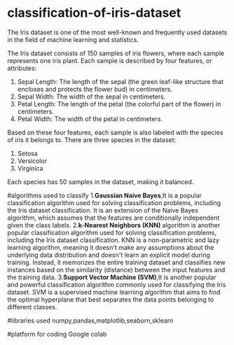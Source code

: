 # classification-of-iris-dataset
The Iris dataset is one of the most well-known and frequently used datasets in the field of machine learning and statistics.

The Iris dataset consists of 150 samples of iris flowers, where each sample represents one iris plant. Each sample is described by four features, or attributes:

1. Sepal Length: The length of the sepal (the green leaf-like structure that encloses and protects the flower bud) in centimeters.
2. Sepal Width: The width of the sepal in centimeters.
3. Petal Length: The length of the petal (the colorful part of the flower) in centimeters.
4. Petal Width: The width of the petal in centimeters.

Based on these four features, each sample is also labeled with the species of iris it belongs to. There are three species in the dataset:

1. Setosa
2. Versicolor
3. Virginica

Each species has 50 samples in the dataset, making it balanced.

#algorithms used to classify
1.**Gaussian Naive Bayes**,It is a popular classification algorithm used for solving classification problems, including the Iris dataset classification. It is an extension of the Naive Bayes algorithm, which assumes that the features are conditionally independent given the class labels.
2.**k-Nearest Neighbors (KNN)** algorithm is another popular classification algorithm used for solving classification problems, including the Iris dataset classification. KNN is a non-parametric and lazy learning algorithm, meaning it doesn't make any assumptions about the underlying data distribution and doesn't learn an explicit model during training. Instead, it memorizes the entire training dataset and classifies new instances based on the similarity (distance) between the input features and the training data.
3.**Support Vector Machine (SVM)**,It is another popular and powerful classification algorithm commonly used for classifying the Iris dataset. SVM is a supervised machine learning algorithm that aims to find the optimal hyperplane that best separates the data points belonging to different classes.

#libraries used
numpy,pandas,matplotlib,seaborn,sklearn

#platform for coding
Google colab
